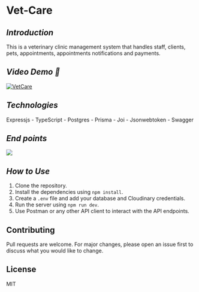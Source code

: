 # Vet-Care

## _Introduction_

This is a veterinary clinic management system that handles staff, clients, pets, appointments, appointments notifications and payments.

## _Video Demo 🎥_

<a href="https://www.youtube.com/watch?v=yJj5HEvEo5M" target="_blank">
  <img src="https://img.youtube.com/vi/yJj5HEvEo5M/0.jpg" alt="VetCare">
</a>

## _Technologies_

Expressjs - TypeScript - Postgres - Prisma - Joi - Jsonwebtoken - Swagger

## _End points_

<img src="https://i.ibb.co/pK9Gzwm/screencapture-localhost-5002-api-docs-2024-04-24-19-06-28.png">

## _How to Use_

1. Clone the repository.
2. Install the dependencies using `npm install`.
3. Create a `.env` file and add your database and Cloudinary credentials.
4. Run the server using `npm run dev`.
5. Use Postman or any other API client to interact with the API endpoints.

## Contributing

Pull requests are welcome. For major changes, please open an issue first to discuss what you would like to change.

## License

MIT
